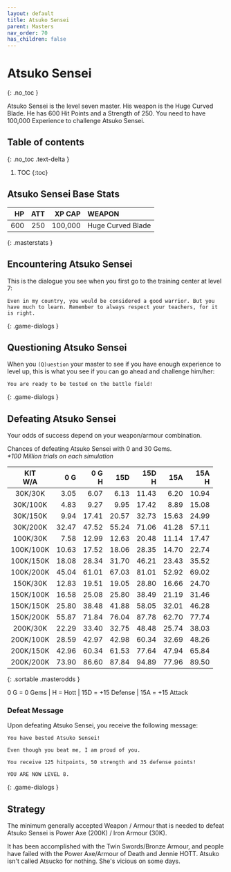 ```yaml
---
layout: default
title: Atsuko Sensei
parent: Masters
nav_order: 70
has_children: false
---
```

# Atsuko Sensei
{: .no_toc }

Atsuko Sensei is the level seven master. His weapon is the Huge Curved Blade. He has 600 Hit Points and a Strength of 250. You need to have 100,000 Experience to challenge Atsuko Sensei.

## Table of contents
{: .no_toc .text-delta }

1. TOC
{:toc}

## Atsuko Sensei Base Stats

|  HP | ATT |  XP CAP | WEAPON            | 
|----:|----:|--------:|:------------------|
| 600 | 250 | 100,000 | Huge Curved Blade | 
{: .masterstats }
  
## Encountering Atsuko Sensei

This is the dialogue you see when you first go to the training center at level 7:
```
Even in my country, you would be considered a good warrior. But you have much to learn. Remember to always respect your teachers, for it is right.
```
{: .game-dialogs }

## Questioning Atsuko Sensei

When you `(Q)uestion` your master to see if you have enough experience to level up, this is what you see if you can go ahead and challenge him/her:
```
You are ready to be tested on the battle field!
```
{: .game-dialogs }

## Defeating Atsuko Sensei

Your odds of success depend on your weapon/armour combination.

Chances of defeating Atsuko Sensei with 0 and 30 Gems.<br><span class="oddsinfo">*\*100 Million trials on each simulation*</span>

| KIT<br>W/A | 0 G<br> | 0 G<br>H | 15D<br> | 15D<br>H | 15A<br> | 15A<br>H |
|:----------:|--------:|---------:|--------:|---------:|--------:|---------:|
| 30K/30K    |    3.05 |     6.07 |    6.13 |    11.43 |    6.20 |    10.94 |
| 30K/100K   |    4.83 |     9.27 |    9.95 |    17.42 |    8.89 |    15.08 |
| 30K/150K   |    9.94 |    17.41 |   20.57 |    32.73 |   15.63 |    24.99 |
| 30K/200K   |   32.47 |    47.52 |   55.24 |    71.06 |   41.28 |    57.11 |
| 100K/30K   |    7.58 |    12.99 |   12.63 |    20.48 |   11.14 |    17.47 |
| 100K/100K  |   10.63 |    17.52 |   18.06 |    28.35 |   14.70 |    22.74 |
| 100K/150K  |   18.08 |    28.34 |   31.70 |    46.21 |   23.43 |    35.52 |
| 100K/200K  |   45.04 |    61.01 |   67.03 |    81.01 |   52.92 |    69.02 |
| 150K/30K   |   12.83 |    19.51 |   19.05 |    28.80 |   16.66 |    24.70 |
| 150K/100K  |   16.58 |    25.08 |   25.80 |    38.49 |   21.19 |    31.46 |
| 150K/150K  |   25.80 |    38.48 |   41.88 |    58.05 |   32.01 |    46.28 |
| 150K/200K  |   55.87 |    71.84 |   76.04 |    87.78 |   62.70 |    77.74 |
| 200K/30K   |   22.29 |    33.40 |   32.75 |    48.48 |   25.74 |    38.03 |
| 200K/100K  |   28.59 |    42.97 |   42.98 |    60.34 |   32.69 |    48.26 |
| 200K/150K  |   42.96 |    60.34 |   61.53 |    77.64 |   47.94 |    65.84 |
| 200K/200K  |   73.90 |    86.60 |   87.84 |    94.89 |   77.96 |    89.50 |
{: .sortable .masterodds }
  
<span class="masteroddsfooter">0 G = 0 Gems | H = Hott | 15D = +15 Defense | 15A = +15 Attack</span>

### Defeat Message

Upon defeating Atsuko Sensei, you receive the following message:
```
You have bested Atsuko Sensei!

Even though you beat me, I am proud of you.

You receive 125 hitpoints, 50 strength and 35 defense points!

YOU ARE NOW LEVEL 8. 
```
{: .game-dialogs }

## Strategy

The minimum generally accepted Weapon / Armour that is needed to defeat Atsuko Sensei is Power Axe (200K) / Iron Armour (30K).

It has been accomplished with the Twin Swords/Bronze Armour, and people have failed with the Power Axe/Armour of Death and Jennie HOTT. Atsuko isn't called Atsucko for nothing. She's vicious on some days.
